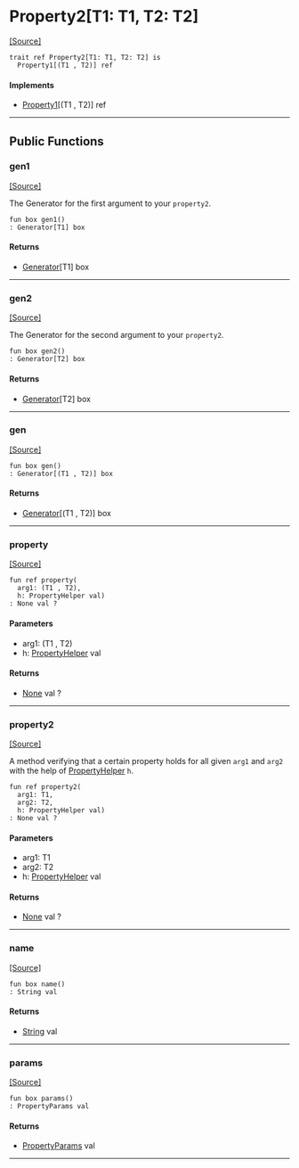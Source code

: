 # Property2\[T1: T1, T2: T2\]
<span class="source-link">[[Source]](src/ponycheck/property.md#L92)</span>
```pony
trait ref Property2[T1: T1, T2: T2] is
  Property1[(T1 , T2)] ref
```

#### Implements

* [Property1](ponycheck-Property1.md)\[(T1 , T2)\] ref

---

## Public Functions

### gen1
<span class="source-link">[[Source]](src/ponycheck/property.md#L94)</span>


The Generator for the first argument to your `property2`.


```pony
fun box gen1()
: Generator[T1] box
```

#### Returns

* [Generator](ponycheck-Generator.md)\[T1\] box

---

### gen2
<span class="source-link">[[Source]](src/ponycheck/property.md#L99)</span>


The Generator for the second argument to your `property2`.


```pony
fun box gen2()
: Generator[T2] box
```

#### Returns

* [Generator](ponycheck-Generator.md)\[T2\] box

---

### gen
<span class="source-link">[[Source]](src/ponycheck/property.md#L104)</span>


```pony
fun box gen()
: Generator[(T1 , T2)] box
```

#### Returns

* [Generator](ponycheck-Generator.md)\[(T1 , T2)\] box

---

### property
<span class="source-link">[[Source]](src/ponycheck/property.md#L109)</span>


```pony
fun ref property(
  arg1: (T1 , T2),
  h: PropertyHelper val)
: None val ?
```
#### Parameters

*   arg1: (T1 , T2)
*   h: [PropertyHelper](ponycheck-PropertyHelper.md) val

#### Returns

* [None](builtin-None.md) val ?

---

### property2
<span class="source-link">[[Source]](src/ponycheck/property.md#L113)</span>


A method verifying that a certain property holds for all given `arg1` and `arg2`
with the help of [PropertyHelper](ponycheck-PropertyHelper.md) `h`.


```pony
fun ref property2(
  arg1: T1,
  arg2: T2,
  h: PropertyHelper val)
: None val ?
```
#### Parameters

*   arg1: T1
*   arg2: T2
*   h: [PropertyHelper](ponycheck-PropertyHelper.md) val

#### Returns

* [None](builtin-None.md) val ?

---

### name
<span class="source-link">[[Source]](src/ponycheck/property.md#L70)</span>


```pony
fun box name()
: String val
```

#### Returns

* [String](builtin-String.md) val

---

### params
<span class="source-link">[[Source]](src/ponycheck/property.md#L75)</span>


```pony
fun box params()
: PropertyParams val
```

#### Returns

* [PropertyParams](ponycheck-PropertyParams.md) val

---

